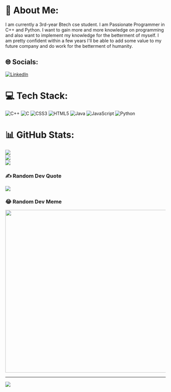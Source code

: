 # 💫 About Me:
I am currently a 3rd-year Btech cse student. I am Passionate Programmer in C++ and Python. I want to gain more and more knowledge on programming and also want to implement my knowledge for the betterment of myself. I am pretty confident within a few years I'll be able to add some value to my future company and do work for the betterment of humanity.


## 🌐 Socials:
[![LinkedIn](https://img.shields.io/badge/LinkedIn-%230077B5.svg?logo=linkedin&logoColor=white)](https://linkedin.com/in/https://www.linkedin.com/in/ishan-chaturvedi-99520122a/) 

# 💻 Tech Stack:
![C++](https://img.shields.io/badge/c++-%2300599C.svg?style=for-the-badge&logo=c%2B%2B&logoColor=white) ![C](https://img.shields.io/badge/c-%2300599C.svg?style=for-the-badge&logo=c&logoColor=white) ![CSS3](https://img.shields.io/badge/css3-%231572B6.svg?style=for-the-badge&logo=css3&logoColor=white) ![HTML5](https://img.shields.io/badge/html5-%23E34F26.svg?style=for-the-badge&logo=html5&logoColor=white) ![Java](https://img.shields.io/badge/java-%23ED8B00.svg?style=for-the-badge&logo=java&logoColor=white) ![JavaScript](https://img.shields.io/badge/javascript-%23323330.svg?style=for-the-badge&logo=javascript&logoColor=%23F7DF1E) ![Python](https://img.shields.io/badge/python-3670A0?style=for-the-badge&logo=python&logoColor=ffdd54)
# 📊 GitHub Stats:
![](https://github-readme-stats.vercel.app/api?username=ishanchaturvedi25&theme=dark&hide_border=false&include_all_commits=false&count_private=false)<br/>
![](https://github-readme-streak-stats.herokuapp.com/?user=ishanchaturvedi25&theme=dark&hide_border=false)<br/>
![](https://github-readme-stats.vercel.app/api/top-langs/?username=ishanchaturvedi25&theme=dark&hide_border=false&include_all_commits=false&count_private=false&layout=compact)

### ✍️ Random Dev Quote
![](https://quotes-github-readme.vercel.app/api?type=horizontal&theme=radical)

### 😂 Random Dev Meme
<img src="https://random-memer.herokuapp.com/" width="512px"/>

---
[![](https://visitcount.itsvg.in/api?id=ishanchaturvedi25&icon=0&color=0)](https://visitcount.itsvg.in)

<!-- Proudly created with GPRM ( https://gprm.itsvg.in ) -->
